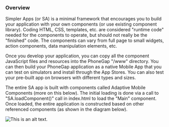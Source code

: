 ### Overview

Simpler Apps (or SA) is a minimal framework that encourages you to build your application with your own components (or use existing component library). Coding HTML, CSS, templates, etc. are considered "runtime code" needed for the components to operate, but should not really be the "finished" code. The components can vary from full page to small widgets, action components, data manipulation elements, etc.

Once you develop your application, you can copy all the component JavaScript files and resources into the PhoneGap "/www" directory. You can then build your PhoneGap application as a native Mobile App that you can test on simulators and install through the App Stores. You can also test your pre-built app on browsers with different types and sizes.

The entire SA app is built with components called Adaptive Mobile Components (more on this below). The initial loading is done via a call to "SA.loadComponent()" call in index.html to load the "Main" component. Once loaded, the entire application is constructed based on other referenced components (as shown in the diagram below).

![This is an alt text.](https://simplerapps.appspot.com/app/res/str/img/docs-app-comps.png "Simpler app architecture")
